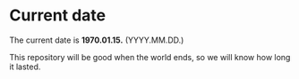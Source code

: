 # Current date

The current date is **1970.01.15.** (YYYY.MM.DD.)

This repository will be good when the world ends, so we will know how long it lasted.